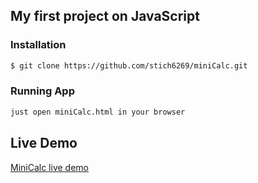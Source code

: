 ## My first project on JavaScript


### Installation

```sh
$ git clone https://github.com/stich6269/miniCalc.git
```

### Running App

```sh
just open miniCalc.html in your browser 
```

## Live Demo

[MiniCalc live demo](http://stich6269.github.io/miniCalc/) 
